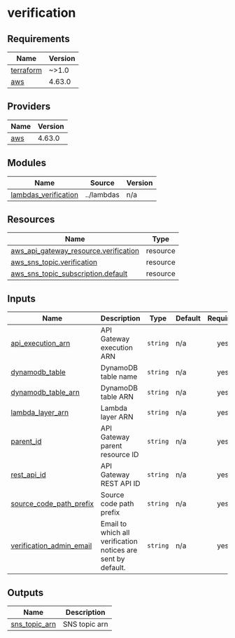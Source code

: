 # verification

<!-- BEGINNING OF PRE-COMMIT-TERRAFORM DOCS HOOK -->
## Requirements

| Name | Version |
|------|---------|
| <a name="requirement_terraform"></a> [terraform](#requirement\_terraform) | ~>1.0 |
| <a name="requirement_aws"></a> [aws](#requirement\_aws) | 4.63.0 |

## Providers

| Name | Version |
|------|---------|
| <a name="provider_aws"></a> [aws](#provider\_aws) | 4.63.0 |

## Modules

| Name | Source | Version |
|------|--------|---------|
| <a name="module_lambdas_verification"></a> [lambdas\_verification](#module\_lambdas\_verification) | ../lambdas | n/a |

## Resources

| Name | Type |
|------|------|
| [aws_api_gateway_resource.verification](https://registry.terraform.io/providers/hashicorp/aws/4.63.0/docs/resources/api_gateway_resource) | resource |
| [aws_sns_topic.verification](https://registry.terraform.io/providers/hashicorp/aws/4.63.0/docs/resources/sns_topic) | resource |
| [aws_sns_topic_subscription.default](https://registry.terraform.io/providers/hashicorp/aws/4.63.0/docs/resources/sns_topic_subscription) | resource |

## Inputs

| Name | Description | Type | Default | Required |
|------|-------------|------|---------|:--------:|
| <a name="input_api_execution_arn"></a> [api\_execution\_arn](#input\_api\_execution\_arn) | API Gateway execution ARN | `string` | n/a | yes |
| <a name="input_dynamodb_table"></a> [dynamodb\_table](#input\_dynamodb\_table) | DynamoDB table name | `string` | n/a | yes |
| <a name="input_dynamodb_table_arn"></a> [dynamodb\_table\_arn](#input\_dynamodb\_table\_arn) | DynamoDB table ARN | `string` | n/a | yes |
| <a name="input_lambda_layer_arn"></a> [lambda\_layer\_arn](#input\_lambda\_layer\_arn) | Lambda layer ARN | `string` | n/a | yes |
| <a name="input_parent_id"></a> [parent\_id](#input\_parent\_id) | API Gateway parent resource ID | `string` | n/a | yes |
| <a name="input_rest_api_id"></a> [rest\_api\_id](#input\_rest\_api\_id) | API Gateway REST API ID | `string` | n/a | yes |
| <a name="input_source_code_path_prefix"></a> [source\_code\_path\_prefix](#input\_source\_code\_path\_prefix) | Source code path prefix | `string` | n/a | yes |
| <a name="input_verification_admin_email"></a> [verification\_admin\_email](#input\_verification\_admin\_email) | Email to which all verification notices are sent by default. | `string` | n/a | yes |

## Outputs

| Name | Description |
|------|-------------|
| <a name="output_sns_topic_arn"></a> [sns\_topic\_arn](#output\_sns\_topic\_arn) | SNS topic arn |
<!-- END OF PRE-COMMIT-TERRAFORM DOCS HOOK -->
